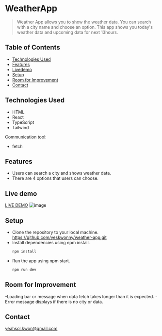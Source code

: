 # WeatherApp

> Weather App allows you to show the weather data. 
> You can search with a city name and choose an option.
> This app shows you today's weather data and upcoming data for next 13hours. 

## Table of Contents

- [Technologies Used](#technologies-used)
- [Features](#features)
- [Livedemo](#livedemo)
- [Setup](#setup)
- [Room for Improvement](#room-for-improvement)
- [Contact](#contact)
<!-- * [License](#license) -->



## Technologies Used
- HTML
- React
- TypeScript
- Tailwind

Communication tool:
- fetch

  
## Features
- Users can search a city and shows weather data.
- There are 4 options that users can choose.
  


<!-- If you have screenshots you'd like to share, include them here. -->

## Live demo
[LIVE DEMO](https://weather-plz-app.netlify.app)
![image](https://github.com/yeskwonny/weather-app/assets/138835629/6827d4c1-0f6a-4612-825b-bb7fc80f3734)

## Setup

- Clone the repository to your local machine.
   https://github.com/yeskwonny/weather-app.git
- Install dependencies using npm install.
   ```bash
   npm install
   ```
- Run the app using npm start.
   ```bash
   npm run dev
   ```
  
## Room for Improvement

-Loading bar or message when data fetch takes longer than it is expected.
-Error message displays if there is no city or data.


## Contact

yeahsol.kwon@gmail.com


